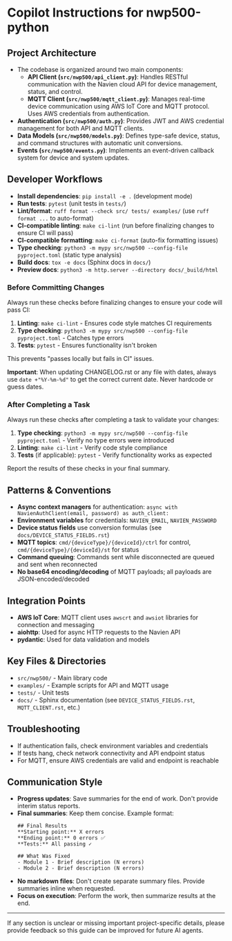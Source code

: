 # Copilot Instructions for nwp500-python

## Project Architecture
- The codebase is organized around two main components:
  - **API Client (`src/nwp500/api_client.py`)**: Handles RESTful communication with the Navien cloud API for device management, status, and control.
  - **MQTT Client (`src/nwp500/mqtt_client.py`)**: Manages real-time device communication using AWS IoT Core and MQTT protocol. Uses AWS credentials from authentication.
- **Authentication (`src/nwp500/auth.py`)**: Provides JWT and AWS credential management for both API and MQTT clients.
- **Data Models (`src/nwp500/models.py`)**: Defines type-safe device, status, and command structures with automatic unit conversions.
- **Events (`src/nwp500/events.py`)**: Implements an event-driven callback system for device and system updates.

## Developer Workflows
- **Install dependencies**: `pip install -e .` (development mode)
- **Run tests**: `pytest` (unit tests in `tests/`)
- **Lint/format**: `ruff format --check src/ tests/ examples/` (use `ruff format ...` to auto-format)
- **CI-compatible linting**: `make ci-lint` (run before finalizing changes to ensure CI will pass)
- **CI-compatible formatting**: `make ci-format` (auto-fix formatting issues)
- **Type checking**: `python3 -m mypy src/nwp500 --config-file pyproject.toml` (static type analysis)
- **Build docs**: `tox -e docs` (Sphinx docs in `docs/`)
- **Preview docs**: `python3 -m http.server --directory docs/_build/html`

### Before Committing Changes
Always run these checks before finalizing changes to ensure your code will pass CI:
1. **Linting**: `make ci-lint` - Ensures code style matches CI requirements
2. **Type checking**: `python3 -m mypy src/nwp500 --config-file pyproject.toml` - Catches type errors
3. **Tests**: `pytest` - Ensures functionality isn't broken

This prevents "passes locally but fails in CI" issues.

**Important**: When updating CHANGELOG.rst or any file with dates, always use `date +"%Y-%m-%d"` to get the correct current date. Never hardcode or guess dates.

### After Completing a Task
Always run these checks after completing a task to validate your changes:
1. **Type checking**: `python3 -m mypy src/nwp500 --config-file pyproject.toml` - Verify no type errors were introduced
2. **Linting**: `make ci-lint` - Verify code style compliance
3. **Tests** (if applicable): `pytest` - Verify functionality works as expected

Report the results of these checks in your final summary.

## Patterns & Conventions
- **Async context managers** for authentication: `async with NavienAuthClient(email, password) as auth_client:`
- **Environment variables** for credentials: `NAVIEN_EMAIL`, `NAVIEN_PASSWORD`
- **Device status fields** use conversion formulas (see `docs/DEVICE_STATUS_FIELDS.rst`)
- **MQTT topics**: `cmd/{deviceType}/{deviceId}/ctrl` for control, `cmd/{deviceType}/{deviceId}/st` for status
- **Command queuing**: Commands sent while disconnected are queued and sent when reconnected
- **No base64 encoding/decoding** of MQTT payloads; all payloads are JSON-encoded/decoded

## Integration Points
- **AWS IoT Core**: MQTT client uses `awscrt` and `awsiot` libraries for connection and messaging
- **aiohttp**: Used for async HTTP requests to the Navien API
- **pydantic**: Used for data validation and models

## Key Files & Directories
- `src/nwp500/` - Main library code
- `examples/` - Example scripts for API and MQTT usage
- `tests/` - Unit tests
- `docs/` - Sphinx documentation (see `DEVICE_STATUS_FIELDS.rst`, `MQTT_CLIENT.rst`, etc.)

## Troubleshooting
- If authentication fails, check environment variables and credentials
- If tests hang, check network connectivity and API endpoint status
- For MQTT, ensure AWS credentials are valid and endpoint is reachable

## Communication Style
- **Progress updates**: Save summaries for the end of work. Don't provide interim status reports.
- **Final summaries**: Keep them concise. Example format:
  ```
  ## Final Results
  **Starting point:** X errors
  **Ending point:** 0 errors ✅
  **Tests:** All passing ✓
  
  ## What Was Fixed
  - Module 1 - Brief description (N errors)
  - Module 2 - Brief description (N errors)
  ```
- **No markdown files**: Don't create separate summary files. Provide summaries inline when requested.
- **Focus on execution**: Perform the work, then summarize results at the end.

---

If any section is unclear or missing important project-specific details, please provide feedback so this guide can be improved for future AI agents.
